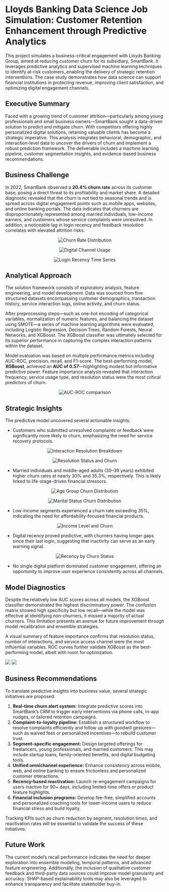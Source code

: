 # Lloyds Banking Data Science Job Simulation: Customer Retention Enhancement through Predictive Analytics 

This project simulates a business-critical engagement with Lloyds Banking Group, aimed at reducing customer churn for its subsidiary, SmartBank. It leverages predictive analytics and supervised machine learning techniques to identify at-risk customers, enabling the delivery of strategic retention interventions. The case study demonstrates how data science can support financial institutions in protecting revenue, improving client satisfaction, and optimizing digital engagement channels.

## Executive Summary

Faced with a growing trend of customer attrition—particularly among young professionals and small business owners—SmartBank sought a data-driven solution to predict and mitigate churn. With competitors offering highly personalized digital solutions, retaining valuable clients has become a strategic imperative. This analysis integrates behavioral, demographic, and interaction-level data to uncover the drivers of churn and implement a robust prediction framework. The deliverable includes a machine learning pipeline, customer segmentation insights, and evidence-based business recommendations.

## Business Challenge

In 2022, SmartBank observed a **20.4% churn rate** across its customer base, posing a direct threat to its profitability and market share. A detailed diagnostic revealed that the churn is not tied to seasonal trends and is spread across digital engagement points such as mobile apps, websites, and online banking portals. The data indicates that churners are disproportionately represented among married individuals, low-income earners, and customers whose service complaints were unresolved. In addition, a noticeable lag in login recency and feedback resolution correlates with elevated attrition risks.

<p align="center">
  <img src="/assets/churn_rate_distribution.png" alt="Churn Rate Distribution">
</p>

<p align="center">
  <img src="/assets/digital_channel_usage.png" alt="Digital Channel Usage">
</p>

<p align="center">
  <img src="/assets/login_recency_timeseries.png" alt="Login Recency Time Series">
</p>

## Analytical Approach

The solution framework consists of exploratory analysis, feature engineering, and model development. Data was sourced from five structured datasets encompassing customer demographics, transaction history, service interaction logs, online activity, and churn status.

After preprocessing steps—such as one-hot encoding of categorical variables, normalization of numeric features, and balancing the dataset using SMOTE—a series of machine learning algorithms were evaluated, including Logistic Regression, Decision Trees, Random Forests, Neural Networks, and XGBoost. The XGBoost classifier was ultimately selected for its superior performance in capturing the complex interaction patterns within the dataset.

Model evaluation was based on multiple performance metrics including AUC-ROC, precision, recall, and F1-score. The best-performing model, **XGBoost**, achieved an **AUC of 0.57**—highlighting modest but informative predictive power. Feature importance analysis revealed that interaction frequency, service usage type, and resolution status were the most critical predictors of churn.

<p align = "center">
  <img src= "/assets/auc_comparison.png" alt= "AUC-ROC comparison">
</p>

## Strategic Insights

The predictive model uncovered several actionable insights:

- Customers who submitted unresolved complaints or feedback were significantly more likely to churn, emphasizing the need for service recovery protocols.

<p align="center">
  <img src="/assets/interaction_resolution.png" alt="Interaction Resolution Breakdown">
</p>

<p align="center">
  <img src="/assets/interaction_churn.png" alt="Resolution Status and Churn">
</p>


- Married individuals and middle-aged adults (30–39 years) exhibited higher churn rates at nearly 30% and 35.3%, respectively. This is likely linked to life-stage-driven financial stressors.

<p align="center">
  <img src="/assets/age_group_churn.png" alt="Age Group Churn Distribution">
</p>

<p align="center">
  <img src="/assets/marital_status_churn.png" alt="Marital Status Churn Distribution">
</p>

- Low-income segments experienced a churn rate exceeding 35%, indicating the need for affordability-focused financial products.

<p align="center">
  <img src="/assets/income_churn_analysis.png" alt="Income Level and Churn">
</p>

- Digital recency proved predictive, with churners having longer gaps since their last login, suggesting that inactivity can serve as an early warning signal.

<p align="center">
  <img src="/assets/recency_boxplot.png" alt="Recency by Churn Status">
</p>

- No single digital platform dominated customer engagement, offering an opportunity to improve user experience consistently across all channels.

## Model Diagnostics

Despite the relatively low AUC scores across all models, the XGBoost classifier demonstrated the highest discriminatory power. The confusion matrix showed high specificity but low recall—while the model was effective at identifying non-churners, it missed a majority of actual churners. This limitation presents an avenue for future improvement through model recalibration and ensemble strategies.

A visual summary of feature importance confirms that resolution status, number of interactions, and service access channel were the most influential variables. ROC curves further validate XGBoost as the best-performing model, albeit with room for optimization.

![](/assets/xgboost_confusion_matrix.png)
![](/assets/xgboost_feature_importance.png)

## Business Recommendations

To translate predictive insights into business value, several strategic initiatives are proposed:

1. **Real-time churn alert system:** Integrate predictive scores into SmartBank’s CRM to trigger early interventions via phone calls, in-app nudges, or tailored retention campaigns.
2. **Complaint-to-loyalty pipeline:** Establish a structured workflow to resolve complaints efficiently and follow up with goodwill gestures—such as waived fees or personalized incentives—to rebuild customer trust.
3. **Segment-specific engagement:** Design targeted offerings for freelancers, young professionals, and married customers. This may include startup loans, family-oriented benefits, and digital budgeting tools.
4. **Unified omnichannel experience:** Enhance consistency across mobile, web, and online banking to ensure frictionless and personalized customer interactions.
5. **Recency-based reactivation:** Launch re-engagement campaigns for users inactive for 90+ days, including limited-time offers or product feature highlights.
6. **Financial inclusion programs:** Develop fee-free, simplified accounts and personalized coaching tools for lower-income users to reduce financial stress and build loyalty.

Tracking KPIs such as churn reduction by segment, resolution times, and reactivation rates will be essential to validate the success of these initiatives.

## Future Work

The current model’s recall performance indicates the need for deeper exploration into ensemble modeling, temporal patterns, and advanced feature engineering. Additionally, the inclusion of qualitative customer feedback and third-party data sources could improve model granularity and accuracy. SHAP-based explainability tools may also be leveraged to enhance transparency and facilitate stakeholder buy-in.



